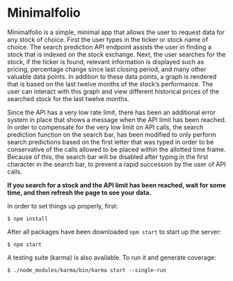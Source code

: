 # Minimalfolio
Minimalfolio is a simple, minimal app that allows the user to request data for any stock of choice. First the user types in the ticker or stock name of choice. The search prediction API endpoint assists the user in finding a stock that is indexed on the stock exchange. Next, the user searches for the stock, if the ticker is found, relevant information is displayed such as pricing, percentage change since last closing period, and many other valuable data points. In addition to these data points, a graph is rendered that is based on the last twelve months of the stock’s performance. The user can interact with this graph and view different historical prices of the searched stock for the last twelve months.

Since the API has a very low rate limit, there has been an additional error system in place that shows a message when the API limit has been reached. In order to compensate for the very low limit on API calls, the search prediction function on the search bar, has been modified to only perform search predictions based on the first letter that was typed in order to be conservative of the calls allowed to be placed within the allotted time frame. Because of this, the search bar will be disabled after typing in the first character in the search bar, to prevent a rapid succession by the user of API calls.

**If you search for a stock and the API limit has been reached, wait for some time, and then refresh the page to see your data.**

In order to set things up properly, first:

    $ npm install

After all packages have been downloaded `npm start` to start up the server:

    $ npm start

A testing suite (karma) is also available. To run it and generate coverage:

    $ ./node_modules/karma/bin/karma start --single-run
